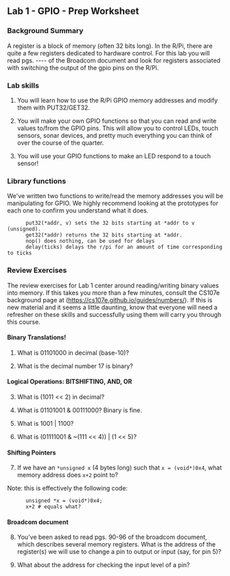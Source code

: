 ## Lab 1 - GPIO - Prep Worksheet
### Background Summary

A register is a block of memory (often 32 bits long). In the R/Pi, there are quite a few registers dedicated to hardware control. For this lab you will read pgs. ---- of the Broadcom document and look for registers associated with switching the output of the gpio pins on the R/Pi. 

### Lab skills

  1. You will learn how to use the R/Pi GPIO memory addresses and modify them with PUT32/GET32.

  2. You will make your own GPIO functions so that you can read and write values
     to/from the GPIO pins. This will allow you to control LEDs, touch sensors, sonar
     devices, and pretty much everything you can think of over the course of the quarter.

  3. You will use your GPIO functions to make an LED respond to a touch sensor!

### Library functions

We've written two functions to write/read the memory addresses you will be manipulating for GPIO. We highly recommend looking at the prototypes for each one to confirm you understand what it does.

          put32(*addr, v) sets the 32 bits starting at *addr to v (unsigned).
          get32(*addr) returns the 32 bits starting at *addr.
          nop() does nothing, can be used for delays
          delay(ticks) delays the r/pi for an amount of time corresponding to ticks

### Review Exercises

The review exercises for Lab 1 center around reading/writing binary values into memory. If this takes you more than a few minutes, consult the CS107e background page at (https://cs107e.github.io/guides/numbers/). If this is new material and it seems a little daunting, know that everyone will need a refresher on these skills and successfully using them will carry you through this course.

#### Binary Translations!

1) What is 01101000 in decimal (base-10)?

2) What is the decimal number 17 is binary?

#### Logical Operations: BITSHIFTING, AND, OR

3) What is (1011 << 2) in decimal?

4) What is 01101001 & 00111000? Binary is fine.

5) What is 1001 | 1100?

6) What is (01111001 & ~(111 << 4)) | (1 << 5)?

#### Shifting Pointers

7) If we have an `*unsigned x` (4 bytes long) such that `x = (void*)0x4`, what memory address does `x+2` point to?

Note: this is effectively the following code:

          unsigned *x = (void*)0x4;
          x+2 # equals what?

#### Broadcom document

8) You've been asked to read pgs. 90-96 of the broadcom document, which describes several memory registers. What is the address of the register(s) we will use to change a pin to output or input (say, for pin 5)?

9) What about the address for checking the input level of a pin?
